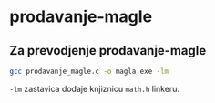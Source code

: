 # prodavanje-magle

## Za prevodjenje prodavanje-magle 

```bash
gcc prodavanje_magle.c -o magla.exe -lm
```

`-lm` zastavica dodaje knjiznicu `math.h` linkeru.
